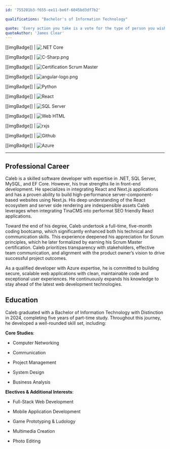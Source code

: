 ```yaml
---
id: '755281b3-f655-ee11-be6f-6045bd3df7b2'

qualifications: "Bachelor's of Information Technology"

quote: 'Every action you take is a vote for the type of person you wish to become'
quoteAuthor: 'James Clear'
---
```


[[imgBadge]]
| ![.NET Core](../badges/Developer-dotnet-core.png)

[[imgBadge]]
| ![C-Sharp.png](../badges/Developer-c-sharp.png)

[[imgBadge]]
| ![Certification Scrum Master](../badges/Certification-scrumalliance-master.png)

[[imgBadge]]
| ![angular-logo.png](../badges/Developer-c-plusplus.png)

[[imgBadge]]
| ![Python](../badges/Developer-python.png)

[[imgBadge]]
| ![React](../badges/Developer-react.png)

[[imgBadge]]
| ![SQL Server](../badges/Developer-sql-server.png)

[[imgBadge]]
| ![Web HTML](../badges/Designer-web-html5.png)

[[imgBadge]]
| ![rxjs](../badges/Developer-rxjs.png)

[[imgBadge]]
| ![Github](../badges/Developer-github.png)

[[imgBadge]]
| ![Azure](../badges/Certification-microsoft-azure-fundamentals.png)

---

## Professional Career

Caleb is a skilled software developer with expertise in .NET, SQL Server, MySQL, and EF Core. However, his true strengths lie in front-end development. He specializes in integrating React and Next.js applications and has a proven ability to build high-performance server-component-based websites using Next.js. His deep understanding of the React ecosystem and server side rendering are indespensible assets Caleb leverages when integrating TinaCMS into performat SEO friendly React applications.

Toward the end of his degree, Caleb undertook a full-time, five-month coding bootcamp, which significantly enhanced both his technical and communication skills. This experience deepened his appreciation for Scrum principles, which he later formalized by earning his Scrum Master certification. Caleb prioritizes transparency with stakeholders, effective team communication, and alignment with the product owner’s vision to drive successful project outcomes.

As a qualified developer with Azure expertise, he is committed to building secure, scalable web applications with clean, maintainable code and exceptional user experiences. He continuously expands his knowledge to stay ahead of the latest web development technologies.

## Education

Caleb graduated with a Bachelor of Information Technology with Distinction in 2024, completing five years of part-time study. Throughout this journey, he developed a well-rounded skill set, including:

**Core Studies**:

- Computer Networking

- Communication

- Project Management

- System Design

- Business Analysis

**Electives & Additional Interests**:

- Full-Stack Web Development

- Mobile Application Development

- Game Prototyping & Ludology

- Multimedia Creation

- Photo Editing
